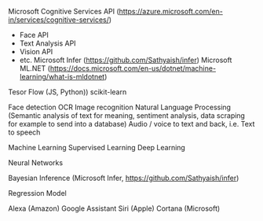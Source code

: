 Microsoft Cognitive Services API (https://azure.microsoft.com/en-in/services/cognitive-services/)
* Face API
* Text Analysis API
* Vision API
* etc.
Microsoft Infer (https://github.com/Sathyaish/infer)
Microsoft ML.NET (https://docs.microsoft.com/en-us/dotnet/machine-learning/what-is-mldotnet)


Tesor Flow (JS, Python))
scikit-learn


Face detection
OCR
Image recognition
Natural Language Processing (Semantic analysis of text for meaning, sentiment analysis, data scraping for example to send into a database)
Audio / voice to text and back, i.e. Text to speech


Machine Learning
Supervised Learning
Deep Learning

Neural Networks

Bayesian Inference (Microsoft Infer, https://github.com/Sathyaish/infer)

Regression Model



Alexa (Amazon)
Google Assistant
Siri (Apple)
Cortana (Microsoft)